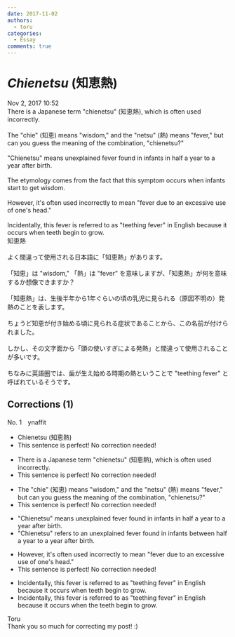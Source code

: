 ```yaml
---
date: 2017-11-02
authors:
  - toru
categories:
  - Essay
comments: true
---
```


# <strong><em>Chienetsu</strong></em> (知恵熱)
<div class="date">Nov 2, 2017 10:52</div>
<div id="post"><div id="body_show_ori">
There is a Japanese term "chienetsu" (知恵熱), which is often used incorrectly.<br/><br/>The "chie" (知恵) means "wisdom," and the "netsu" (熱) means "fever," but can you guess the meaning of the combination, "chienetsu?"<br/><br/>"Chienetsu" means unexplained fever found in infants in half a year to a year after birth.<br/><br/>The etymology comes from the fact that this symptom occurs when infants start to get wisdom.<br/><br/>However, it's often used incorrectly to mean "fever due to an excessive use of one's head."<br/><br/>Incidentally, this fever is referred to as "teething fever" in English because it occurs when teeth begin to grow.
</div></div>

<!-- more -->

<div id="post_ja"><div id="body_show_mo">
知恵熱<br/><br/>よく間違って使用される日本語に「知恵熱」があります。<br/><br/>「知恵」は "wisdom," 「熱」は "fever" を意味しますが、「知恵熱」が何を意味するか想像できますか？<br/><br/>「知恵熱」は、生後半年から1年ぐらいの頃の乳児に見られる（原因不明の）発熱のことを表します。<br/><br/>ちょうど知恵が付き始める頃に見られる症状であることから、この名前が付けられました。<br/><br/>しかし、その文字面から「頭の使いすぎによる発熱」と間違って使用されることが多いです。<br/><br/>ちなみに英語圏では、歯が生え始める時期の熱ということで "teething fever" と呼ばれているそうです。
</div></div>

## Corrections (1)
<div id="block"><div class="first_name"> No. 1　<span class="just_name">ynaffit</span></div><div id="block2">
<ul class="correction_field">
<li class="incorrect">Chienetsu (知恵熱)</li>
<li class="corrected perfect">This sentence is perfect! No correction needed!</li>
</ul>
<ul class="correction_field">
<li class="incorrect">There is a Japanese term "chienetsu" (知恵熱), which is often used incorrectly.</li>
<li class="corrected perfect">This sentence is perfect! No correction needed!</li>
</ul>
<ul class="correction_field">
<li class="incorrect">The "chie" (知恵) means "wisdom," and the "netsu" (熱) means "fever," but can you guess the meaning of the combination, "chienetsu?"</li>
<li class="corrected perfect">This sentence is perfect! No correction needed!</li>
</ul>
<ul class="correction_field">
<li class="incorrect">"Chienetsu" means unexplained fever found in infants in half a year to a year after birth.</li>
<li class="corrected correct">
"Chienetsu" refers to an unexplained fever found in infants between half a year to a year after birth.
</li>
</ul>
<ul class="correction_field">
<li class="incorrect">However, it's often used incorrectly to mean "fever due to an excessive use of one's head."</li>
<li class="corrected perfect">This sentence is perfect! No correction needed!</li>
</ul>
<ul class="correction_field">
<li class="incorrect">Incidentally, this fever is referred to as "teething fever" in English because it occurs when teeth begin to grow.</li>
<li class="corrected correct">
Incidentally, this fever is referred to as "teething fever" in English because it occurs when the teeth begin to grow.
</li>
</ul>
</div><div class="name"><span class="just_name">Toru</span><br>
Thank you so much for correcting my post! :)
</div>
</div>
